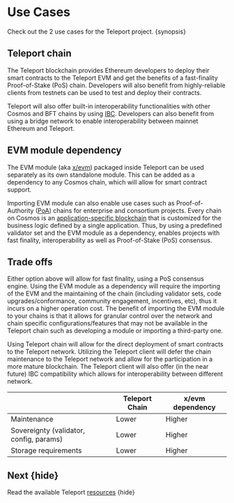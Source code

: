 <!--
order: 3
-->

# Use Cases

Check out the 2 use cases for the Teleport project. {synopsis}

## Teleport chain

The Teleport blockchain provides Ethereum developers to deploy their smart contracts to the
Teleport EVM and get the benefits of a fast-finality Proof-of-Stake (PoS) chain. Developers will
also benefit from highly-reliable clients from testnets can be used to test and deploy their
contracts.

Teleport will also offer built-in interoperability functionalities with other Cosmos and BFT chains by using [IBC](https://cosmos.network/ibc). Developers can also benefit from using a bridge network to enable interoperability between mainnet Ethereum and Teleport.

## EVM module dependency

The EVM module (aka [x/evm](https://github.com/tharsis/ethermint/tree/main/x/evm)) packaged inside
Teleport can be used separately as its own standalone module. This can be added as a dependency to
any Cosmos chain, which will allow for smart contract support.

Importing EVM module can also enable use cases such as Proof-of-Authority
([PoA](https://en.wikipedia.org/wiki/Proof_of_authority)) chains for enterprise and consortium
projects. Every chain on Cosmos is an [application-specific
blockchain](https://docs.cosmos.network/master/intro/why-app-specific.html) that is customized for
the business logic defined by a single application. Thus, by using a predefined validator set and
the EVM module as a dependency, enables projects with fast finality, interoperability as well as
Proof-of-Stake (PoS) consensus.

## Trade offs

Either option above will allow for fast finality, using a PoS consensus engine. Using the EVM module
as a dependency will require the importing of the EVM and the maintaining of the chain (including
validator sets, code upgrades/conformance, community engagement, incentives, etc), thus it incurs on a
higher operation cost. The benefit of importing the EVM module to your chains is that it allows for
granular control over the network and chain specific configurations/features that may not be
available in the Teleport chain such as developing a module or importing a third-party one.

Using Teleport chain will allow for the direct deployment of smart contracts to the Teleport
network. Utilizing the Teleport client will defer the chain maintenance to the Teleport network
and allow for the participation in a more mature blockchain. The Teleport client will also offer
(in the near future) IBC compatibility which allows for interoperability between different network.

|                                         | Teleport Chain | x/evm dependency |
| --------------------------------------- | -------------- | ---------------- |
| Maintenance                             | Lower          | Higher           |
| Sovereignty (validator, config, params) | Lower          | Higher           |
| Storage requirements                    | Lower          | Higher           |

## Next {hide}

Read the available Teleport [resources](./resources.md) {hide}
